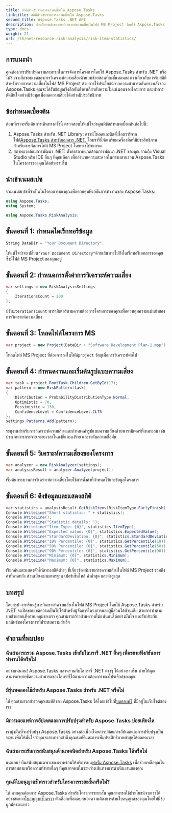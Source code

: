 ```yaml
---
title: สถิติสำหรับรายการความเสี่ยงใน Aspose.Tasks
linktitle: สถิติสำหรับรายการความเสี่ยงใน Aspose.Tasks
second_title: Aspose.Tasks .NET API
description: ปลดล็อกพลังของการวิเคราะห์ความเสี่ยงในไฟล์ MS Project โดยใช้ Aspose.Tasks สำหรับ .NET รับข้อมูลเชิงลึก ลดความไม่แน่นอน และขับเคลื่อนความสำเร็จของโครงการได้อย่างง่ายดาย
type: docs
weight: 21
url: /th/net/resource-risk-analysis/risk-item-statistics/
---
```

## การแนะนำ
คุณต้องการปรับปรุงความสามารถในการจัดการโครงการโดยใช้ Aspose.Tasks สำหรับ .NET หรือไม่? เจาะลึกขอบเขตของการวิเคราะห์ความเสี่ยงด้วยบทช่วยสอนทีละขั้นตอนของเราเกี่ยวกับการรับสถิติสำหรับรายการความเสี่ยงในไฟล์ MS Project ด้วยการใช้ประโยชน์จากความสามารถอันทรงพลังของ Aspose.Tasks คุณจะได้รับข้อมูลเชิงลึกอันล้ำค่าเกี่ยวกับความไม่แน่นอนของโครงการ และทำการตัดสินใจอย่างมีข้อมูลเพื่อลดความเสี่ยงได้อย่างมีประสิทธิภาพ
## ข้อกำหนดเบื้องต้น
ก่อนที่เราจะเริ่มต้นการเดินทางครั้งนี้ ตรวจสอบให้แน่ใจว่าคุณมีข้อกำหนดเบื้องต้นต่อไปนี้:
1.  Aspose.Tasks สำหรับ .NET Library: ดาวน์โหลดและติดตั้งไลบรารีจากไฟล์[Aspose.Tasks สำหรับเอกสาร .NET](https://reference.aspose.com/tasks/net/), ไลบรารีนี้จัดเตรียมเครื่องมือที่มีประสิทธิภาพสำหรับการจัดการไฟล์ MS Project โดยทางโปรแกรม
2. สภาพแวดล้อมการพัฒนา .NET: ตั้งค่าสภาพแวดล้อมการพัฒนา .NET ของคุณ รวมถึง Visual Studio หรือ IDE อื่นๆ ที่คุณเลือก เพื่ออำนวยความสะดวกในการผสานรวม Aspose.Tasks ในโครงการของคุณได้อย่างราบรื่น

## นำเข้าเนมสเปซ
รวมเนมสเปซที่จำเป็นในโครงการของคุณเพื่อควบคุมฟังก์ชันการทำงานของ Aspose.Tasks:
```csharp
using Aspose.Tasks;
using System;

using Aspose.Tasks.RiskAnalysis;
```

## ขั้นตอนที่ 1: กำหนดไดเร็กทอรีข้อมูล
```csharp
String DataDir = "Your Document Directory";
```
 ให้แน่ใจว่าจะเปลี่ยน`"Your Document Directory"`ด้วยเส้นทางไปยังไดเร็กทอรีเอกสารของคุณซึ่งมีไฟล์ MS Project ของคุณอยู่
## ขั้นตอนที่ 2: กำหนดการตั้งค่าการวิเคราะห์ความเสี่ยง
```csharp
var settings = new RiskAnalysisSettings
{
    IterationsCount = 200
};
```
 ปรับ`IterationsCount` พารามิเตอร์ตามความต้องการโครงการของคุณเพื่อควบคุมความแม่นยำของการวิเคราะห์ความเสี่ยง
## ขั้นตอนที่ 3: โหลดไฟล์โครงการ MS
```csharp
var project = new Project(DataDir + "Software Development Plan-1.mpp");
```
 โหลดไฟล์ MS Project ที่ต้องการลงในไฟล์`project` วัตถุเพื่อการวิเคราะห์ต่อไป
## ขั้นตอนที่ 4: กำหนดงานและเริ่มต้นรูปแบบความเสี่ยง
```csharp
var task = project.RootTask.Children.GetById(17);
var pattern = new RiskPattern(task)
{
    Distribution = ProbabilityDistributionType.Normal,
    Optimistic = 70,
    Pessimistic = 130,
    ConfidenceLevel = ConfidenceLevel.CL75
};
settings.Patterns.Add(pattern);
```
ระบุงานสำหรับการวิเคราะห์ความเสี่ยงและกำหนดค่ารูปแบบความเสี่ยงด้วยพารามิเตอร์ที่เหมาะสม เช่น ประเภทการกระจาย ระยะเวลาในแง่ดีและแง่ร้าย และระดับความเชื่อมั่น
## ขั้นตอนที่ 5: วิเคราะห์ความเสี่ยงของโครงการ
```csharp
var analyzer = new RiskAnalyzer(settings);
var analysisResult = analyzer.Analyze(project);
```
เริ่มต้นกระบวนการวิเคราะห์ความเสี่ยงโดยใช้การตั้งค่าที่กำหนดไว้และข้อมูลโครงการ
## ขั้นตอนที่ 6: ดึงข้อมูลและแสดงสถิติ
```csharp
var statistics = analysisResult.GetRiskItems(RiskItemType.EarlyFinish).Get(project.RootTask);
Console.WriteLine("Short statistic: " + statistics);
Console.WriteLine();
Console.WriteLine("Statistic details: ");
Console.WriteLine("Item Type: {0}", statistics.ItemType);
Console.WriteLine("Expected value: {0}", statistics.ExpectedValue);
Console.WriteLine("StandardDeviation: {0}", statistics.StandardDeviation);
Console.WriteLine("10% Percentile: {0}", statistics.GetPercentile(10));
Console.WriteLine("50% Percentile: {0}", statistics.GetPercentile(50));
Console.WriteLine("90% Percentile: {0}", statistics.GetPercentile(90));
Console.WriteLine("Minimum: {0}", statistics.Minimum);
Console.WriteLine("Maximum: {0}", statistics.Maximum);
```
เรียกค้นและแสดงตัวชี้วัดทางสถิติต่างๆ ที่เกี่ยวข้องกับรายการความเสี่ยงในไฟล์ MS Project รวมถึงค่าที่คาดหวัง ส่วนเบี่ยงเบนมาตรฐาน เปอร์เซ็นไทล์ ค่าต่ำสุด และค่าสูงสุด

## บทสรุป
โดยสรุป การเรียนรู้การวิเคราะห์ความเสี่ยงในไฟล์ MS Project โดยใช้ Aspose.Tasks สำหรับ .NET จะเปิดขอบเขตความเป็นไปได้สำหรับผู้จัดการโครงการและผู้มีส่วนได้ส่วนเสีย ด้วยการทำตามบทช่วยสอนที่ครอบคลุมของเรา คุณสามารถก้าวผ่านความไม่แน่นอนได้อย่างมั่นใจ และรับประกันผลลัพธ์ของโครงการที่ประสบความสำเร็จ
## คำถามที่พบบ่อย
### ฉันสามารถรวม Aspose.Tasks เข้ากับไลบรารี .NET อื่นๆ เพื่อขยายฟังก์ชันการทำงานได้หรือไม่
อย่างแน่นอน! Aspose.Tasks ผสานรวมกับไลบรารี .NET ต่างๆ ได้อย่างราบรื่น ช่วยให้คุณสามารถขยายขีดความสามารถของไลบรารีได้ตามความต้องการของโปรเจ็กต์ของคุณ
### มีรุ่นทดลองใช้สำหรับ Aspose.Tasks สำหรับ .NET หรือไม่
 ใช่ คุณสามารถสำรวจคุณสมบัติของ Aspose.Tasks ได้โดยเข้าไปที่[ทดลองฟรี](https://releases.aspose.com/) ที่มีอยู่ในเว็บไซต์ของเรา
### มีการเผยแพร่การอัปเดตและการปรับปรุงสำหรับ Aspose.Tasks บ่อยเพียงใด
เรามุ่งมั่นที่จะปรับปรุง Aspose.Tasks อย่างต่อเนื่องโดยการปล่อยการอัปเดตและการปรับปรุงเป็นระยะ เพื่อให้มั่นใจว่าคุณจะสามารถเข้าถึงคุณสมบัติและการเพิ่มประสิทธิภาพล่าสุดได้ตลอดเวลา
### ฉันสามารถรับการสนับสนุนด้านเทคนิคสำหรับ Aspose.Tasks ได้หรือไม่
แน่นอน! ทีมสนับสนุนเฉพาะของเราพร้อมให้บริการบน[ฟอรั่ม Aspose.Tasks](https://forum.aspose.com/c/tasks/15) เพื่อช่วยเหลือคุณในการสอบถามหรือความท้าทายใดๆ ที่คุณอาจพบในระหว่างเส้นทางการดำเนินงานของคุณ
### คุณมีใบอนุญาตชั่วคราวสำหรับโครงการระยะสั้นหรือไม่?
 ได้ หากคุณต้องการ Aspose.Tasks สำหรับโครงการระยะสั้น คุณสามารถใช้ประโยชน์จากเราได้อย่างสะดวก[ใบอนุญาตชั่วคราว](https://purchase.aspose.com/temporary-license/) ตัวเลือกเพื่อตอบสนองความต้องการด้านใบอนุญาตของคุณโดยไม่มีข้อผูกมัดระยะยาว